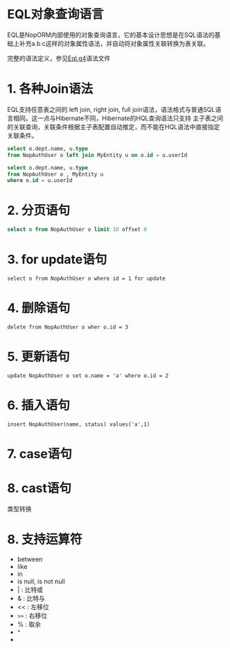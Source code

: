 # EQL对象查询语言
EQL是NopORM内部使用的对象查询语言，它的基本设计思想是在SQL语法的基础上补充a.b.c这样的对象属性语法，并自动将对象属性关联转换为表关联。

完整的语法定义，参见[Eql.g4](https://gitee.com/canonical-entropy/nop-entropy/blob/master/nop-orm-eql/model/antlr/Eql.g4)语法文件

# 1. 各种Join语法
EQL支持任意表之间的 left join, right join, full join语法，语法格式与普通SQL语言相同。这一点与Hibernate不同，Hibernate的HQL查询语法只支持
主子表之间的关联查询，关联条件根据主子表配置自动推定，而不能在HQL语法中直接指定关联条件。

````sql
select o.dept.name, u.type
from NopAuthUser o left join MyEntity u on o.id = u.userId

select o.dept.name, u.type
from NopAuthUser o , MyEntity u 
where o.id = u.userId

````

# 2. 分页语句

````sql
select o from NopAuthUser o limit 10 offset 0
````

# 3. for update语句

````
select o from NopAuthUser o where id = 1 for update
````

# 4. 删除语句
````
delete from NopAuthUser o wher o.id = 3
````

# 5. 更新语句

````
update NopAuthUser o set o.name = 'a' where o.id = 2
````

# 6. 插入语句

````
insert NopAuthUser(name, status) values('a',1)
````

# 7. case语句

# 8. cast语句
类型转换

# 8. 支持运算符

* between
* like
* in
* is null, is not null
* | : 比特或
* & : 比特与
* << : 左移位
* `>>` : 右移位
* % : 取余
* ^
* 